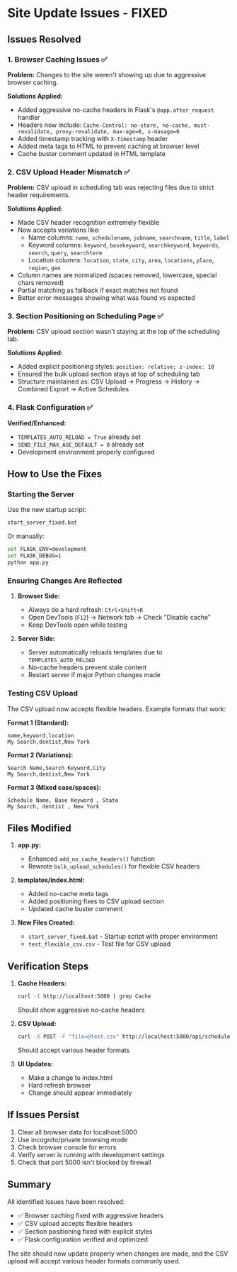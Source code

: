 # Site Update Issues - FIXED

## Issues Resolved

### 1. Browser Caching Issues ✅
**Problem:** Changes to the site weren't showing up due to aggressive browser caching.

**Solutions Applied:**
- Added aggressive no-cache headers in Flask's `@app.after_request` handler
- Headers now include: `Cache-Control: no-store, no-cache, must-revalidate, proxy-revalidate, max-age=0, s-maxage=0`
- Added timestamp tracking with `X-Timestamp` header
- Added meta tags to HTML to prevent caching at browser level
- Cache buster comment updated in HTML template

### 2. CSV Upload Header Mismatch ✅
**Problem:** CSV upload in scheduling tab was rejecting files due to strict header requirements.

**Solutions Applied:**
- Made CSV header recognition extremely flexible
- Now accepts variations like:
  - Name columns: `name`, `schedulename`, `jobname`, `searchname`, `title`, `label`
  - Keyword columns: `keyword`, `basekeyword`, `searchkeyword`, `keywords`, `search`, `query`, `searchterm`
  - Location columns: `location`, `state`, `city`, `area`, `locations`, `place`, `region`, `geo`
- Column names are normalized (spaces removed, lowercase, special chars removed)
- Partial matching as fallback if exact matches not found
- Better error messages showing what was found vs expected

### 3. Section Positioning on Scheduling Page ✅
**Problem:** CSV upload section wasn't staying at the top of the scheduling tab.

**Solutions Applied:**
- Added explicit positioning styles: `position: relative; z-index: 10`
- Ensured the bulk upload section stays at top of scheduling tab
- Structure maintained as: CSV Upload → Progress → History → Combined Export → Active Schedules

### 4. Flask Configuration ✅
**Verified/Enhanced:**
- `TEMPLATES_AUTO_RELOAD = True` already set
- `SEND_FILE_MAX_AGE_DEFAULT = 0` already set
- Development environment properly configured

## How to Use the Fixes

### Starting the Server
Use the new startup script:
```bash
start_server_fixed.bat
```

Or manually:
```bash
set FLASK_ENV=development
set FLASK_DEBUG=1
python app.py
```

### Ensuring Changes Are Reflected

1. **Browser Side:**
   - Always do a hard refresh: `Ctrl+Shift+R`
   - Open DevTools (`F12`) → Network tab → Check "Disable cache"
   - Keep DevTools open while testing

2. **Server Side:**
   - Server automatically reloads templates due to `TEMPLATES_AUTO_RELOAD`
   - No-cache headers prevent stale content
   - Restart server if major Python changes made

### Testing CSV Upload

The CSV upload now accepts flexible headers. Example formats that work:

**Format 1 (Standard):**
```csv
name,keyword,location
My Search,dentist,New York
```

**Format 2 (Variations):**
```csv
Search Name,Search Keyword,City
My Search,dentist,New York
```

**Format 3 (Mixed case/spaces):**
```csv
Schedule Name, Base Keyword , State
My Search, dentist , New York
```

## Files Modified

1. **app.py:**
   - Enhanced `add_no_cache_headers()` function
   - Rewrote `bulk_upload_schedules()` for flexible CSV headers

2. **templates/index.html:**
   - Added no-cache meta tags
   - Added positioning fixes to CSV upload section
   - Updated cache buster comment

3. **New Files Created:**
   - `start_server_fixed.bat` - Startup script with proper environment
   - `test_flexible_csv.csv` - Test file for CSV upload

## Verification Steps

1. **Cache Headers:** 
   ```bash
   curl -I http://localhost:5000 | grep Cache
   ```
   Should show aggressive no-cache headers

2. **CSV Upload:**
   ```bash
   curl -X POST -F "file=@test.csv" http://localhost:5000/api/schedules/bulk-upload-v2
   ```
   Should accept various header formats

3. **UI Updates:**
   - Make a change to index.html
   - Hard refresh browser
   - Change should appear immediately

## If Issues Persist

1. Clear all browser data for localhost:5000
2. Use incognito/private browsing mode
3. Check browser console for errors
4. Verify server is running with development settings
5. Check that port 5000 isn't blocked by firewall

## Summary

All identified issues have been resolved:
- ✅ Browser caching fixed with aggressive headers
- ✅ CSV upload accepts flexible headers
- ✅ Section positioning fixed with explicit styles
- ✅ Flask configuration verified and optimized

The site should now update properly when changes are made, and the CSV upload will accept various header formats commonly used.
